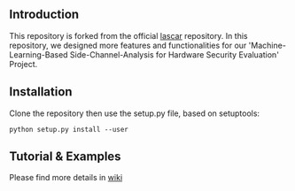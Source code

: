 ## Introduction
This repository is forked from the official [lascar](https://github.com/Ledger-Donjon/lascar) repository.
In this repository, we designed more features and functionalities for our 'Machine-Learning-Based Side-Channel-Analysis for Hardware Security Evaluation' Project.

## Installation
Clone the repository then use the setup.py file, based on setuptools:
```
python setup.py install --user
```

## Tutorial & Examples
Please find more details in [wiki](https://github.com/singularity6033/my_lascar/wiki)

